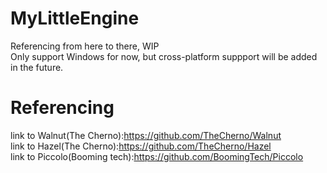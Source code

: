 # MyLittleEngine

Referencing from here to there, WIP  
Only support Windows for now, but cross-platform suppport will be added in the future.

# Referencing
link to Walnut(The Cherno):https://github.com/TheCherno/Walnut  
link to Hazel(The Cherno):https://github.com/TheCherno/Hazel  
link to Piccolo(Booming tech):https://github.com/BoomingTech/Piccolo  